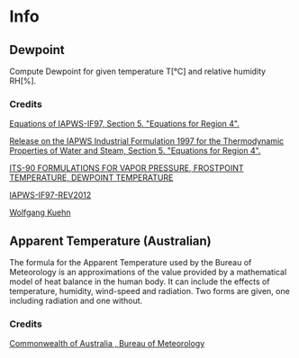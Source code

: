 
# Info 

## Dewpoint

Compute Dewpoint for given temperature T[°C] and relative humidity RH[%].

### Credits

[Equations of IAPWS-IF97, Section 5. "Equations for Region 4".](https://github.com/Chak10/weather/blob/master/resources/IF97.pdf)

[Release on the IAPWS Industrial Formulation 1997 for the Thermodynamic Properties of Water and Steam, Section 5. "Equations for Region 4".](https://github.com/Chak10/weather/blob/master/resources/IF97.pdf)

[ITS-90 FORMULATIONS FOR VAPOR PRESSURE, FROSTPOINT TEMPERATURE, DEWPOINT TEMPERATURE](https://github.com/Chak10/weather/blob/master/resources/IT90.pdf)

[IAPWS-IF97-REV2012](https://github.com/Chak10/weather/blob/master/resources/IF97-Rev.pdf)

[Wolfgang Kuehn](http://www.decatur.de/javascript/dew/)

## Apparent Temperature (Australian)

The formula for the Apparent Temperature used by the Bureau of Meteorology is an approximations of the value provided by a mathematical model of heat balance in the human body. It can include the effects of temperature, humidity, wind-speed and radiation. Two forms are given, one including radiation and one without.

### Credits

[Commonwealth of Australia , Bureau of Meteorology](http://www.bom.gov.au/info/thermal_stress/)
